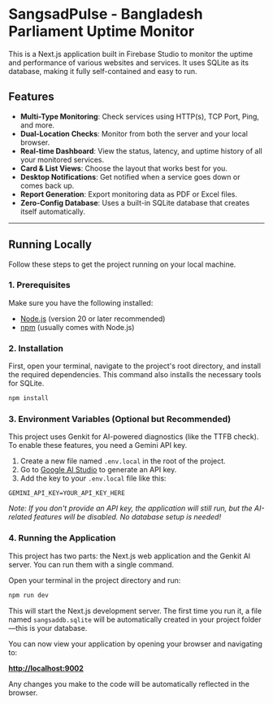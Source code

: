 # SangsadPulse - Bangladesh Parliament Uptime Monitor

This is a Next.js application built in Firebase Studio to monitor the uptime and performance of various websites and services. It uses SQLite as its database, making it fully self-contained and easy to run.

## Features

*   **Multi-Type Monitoring**: Check services using HTTP(s), TCP Port, Ping, and more.
*   **Dual-Location Checks**: Monitor from both the server and your local browser.
*   **Real-time Dashboard**: View the status, latency, and uptime history of all your monitored services.
*   **Card & List Views**: Choose the layout that works best for you.
*   **Desktop Notifications**: Get notified when a service goes down or comes back up.
*   **Report Generation**: Export monitoring data as PDF or Excel files.
*   **Zero-Config Database**: Uses a built-in SQLite database that creates itself automatically.

---

## Running Locally

Follow these steps to get the project running on your local machine.

### 1. Prerequisites

Make sure you have the following installed:
*   [Node.js](https://nodejs.org/) (version 20 or later recommended)
*   [npm](https://www.npmjs.com/) (usually comes with Node.js)

### 2. Installation

First, open your terminal, navigate to the project's root directory, and install the required dependencies. This command also installs the necessary tools for SQLite.

```bash
npm install
```

### 3. Environment Variables (Optional but Recommended)

This project uses Genkit for AI-powered diagnostics (like the TTFB check). To enable these features, you need a Gemini API key.

1.  Create a new file named `.env.local` in the root of the project.
2.  Go to [Google AI Studio](https://aistudio.google.com/app/apikey) to generate an API key.
3.  Add the key to your `.env.local` file like this:

```
GEMINI_API_KEY=YOUR_API_KEY_HERE
```
_Note: If you don't provide an API key, the application will still run, but the AI-related features will be disabled. No database setup is needed!_

### 4. Running the Application

This project has two parts: the Next.js web application and the Genkit AI server. You can run them with a single command.

Open your terminal in the project directory and run:

```bash
npm run dev
```

This will start the Next.js development server. The first time you run it, a file named `sangsaddb.sqlite` will be automatically created in your project folder—this is your database.

You can now view your application by opening your browser and navigating to:

**[http://localhost:9002](http://localhost:9002)**

Any changes you make to the code will be automatically reflected in the browser.
